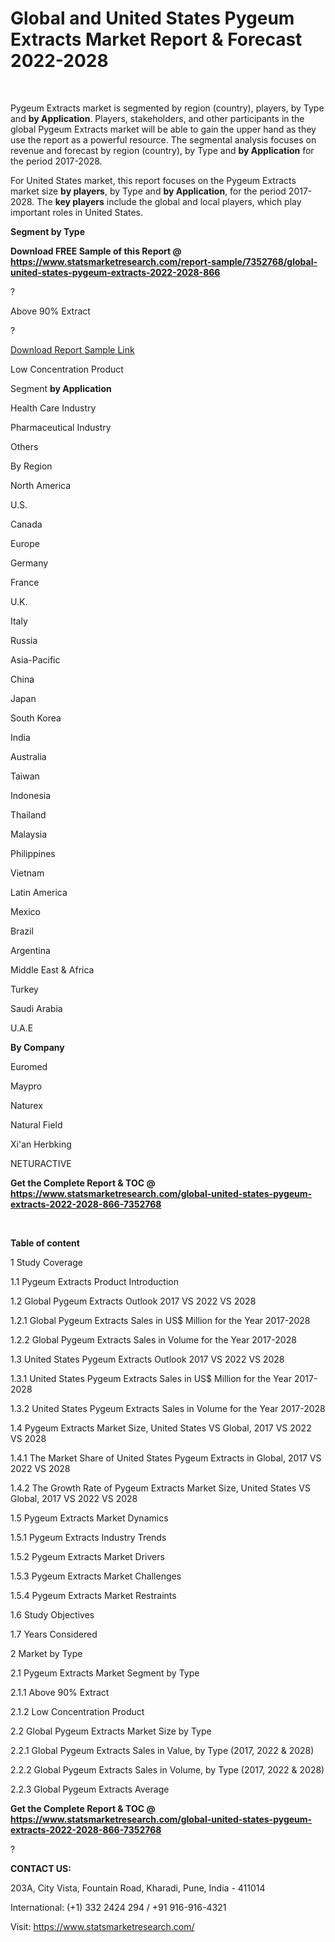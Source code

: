 <h1>Global and United States Pygeum Extracts Market Report & Forecast 2022-2028</h1><br/><p>Pygeum Extracts market is segmented by region (country), players, by Type and <strong>by Application</strong>. Players, stakeholders, and other participants in the global Pygeum Extracts market will be able to gain the upper hand as they use the report as a powerful resource. The segmental analysis focuses on revenue and forecast by region (country), by Type and <strong>by Application</strong> for the period 2017-2028.</p>
 
 
 
 <p>For United States market, this report focuses on the Pygeum Extracts market size <strong>by players</strong>, by Type and <strong>by Application</strong>, for the period 2017-2028. The <strong>key players</strong> include the global and local players, which play important roles in United States.</p>
 
 
 
 <p><strong>Segment by Type</strong></p>
 
 
 
 <div><b>Download FREE Sample of this Report @ <a href="https://www.statsmarketresearch.com/download-free-sample/7352768/global-united-states-pygeum-extracts-2022-2028-866">https://www.statsmarketresearch.com/report-sample/7352768/global-united-states-pygeum-extracts-2022-2028-866</a></b></div>
 
 
 
 <p>? </p>
 
 
 
 <p>Above 90% Extract</p>
 
 
 
 <p>? </p>
 
 
 
 <p><a href="https://www.statsmarketresearch.com/download-free-sample/7352768/global-united-states-pygeum-extracts-2022-2028-866">Download Report Sample Link</a></p>
 
 
 
 <p>Low Concentration Product</p>
 
 
 
 <p>Segment <strong>by Application</strong></p>
 
 
 
 <p>Health Care Industry</p>
 
 
 
 <p>Pharmaceutical Industry</p>
 
 
 
 <p>Others</p>
 
 
 
 <p>By Region</p>
 
 
 
 <p>North America</p>
 
 
 
 <p>U.S.</p>
 
 
 
 <p>Canada</p>
 
 
 
 <p>Europe</p>
 
 
 
 <p>Germany</p>
 
 
 
 <p>France</p>
 
 
 
 <p>U.K.</p>
 
 
 
 <p>Italy</p>
 
 
 
 <p>Russia</p>
 
 
 
 <p>Asia-Pacific</p>
 
 
 
 <p>China</p>
 
 
 
 <p>Japan</p>
 
 
 
 <p>South Korea</p>
 
 
 
 <p>India</p>
 
 
 
 <p>Australia</p>
 
 
 
 <p>Taiwan</p>
 
 
 
 <p>Indonesia</p>
 
 
 
 <p>Thailand</p>
 
 
 
 <p>Malaysia</p>
 
 
 
 <p>Philippines</p>
 
 
 
 <p>Vietnam</p>
 
 
 
 <p>Latin America</p>
 
 
 
 <p>Mexico</p>
 
 
 
 <p>Brazil</p>
 
 
 
 <p>Argentina</p>
 
 
 
 <p>Middle East & Africa</p>
 
 
 
 <p>Turkey</p>
 
 
 
 <p>Saudi Arabia</p>
 
 
 
 <p>U.A.E</p>
 
 
 
 <p><strong>By Company</strong></p>
 
 
 
 <p>Euromed</p>
 
 
 
 <p>Maypro</p>
 
 
 
 <p>Naturex</p>
 
 
 
 <p>Natural Field</p>
 
 
 
 <p>Xi&#39;an Herbking</p>
 
 
 
 <p>NETURACTIVE</p>
 
 
 
 <div><b>Get the Complete Report & TOC @ <a href="https://www.statsmarketresearch.com/global-united-states-pygeum-extracts-2022-2028-866-7352768">https://www.statsmarketresearch.com/global-united-states-pygeum-extracts-2022-2028-866-7352768</a></b></div>
 
 
 
 <p><br />
 
 <b>Table of content</b></p>
 
 
 
 <p>1 Study Coverage<br />
 
 1.1 Pygeum Extracts Product Introduction<br />
 
 1.2 Global Pygeum Extracts Outlook 2017 VS 2022 VS 2028<br />
 
 1.2.1 Global Pygeum Extracts Sales in US$ Million for the Year 2017-2028<br />
 
 1.2.2 Global Pygeum Extracts Sales in Volume for the Year 2017-2028<br />
 
 1.3 United States Pygeum Extracts Outlook 2017 VS 2022 VS 2028<br />
 
 1.3.1 United States Pygeum Extracts Sales in US$ Million for the Year 2017-2028<br />
 
 1.3.2 United States Pygeum Extracts Sales in Volume for the Year 2017-2028<br />
 
 1.4 Pygeum Extracts Market Size, United States VS Global, 2017 VS 2022 VS 2028<br />
 
 1.4.1 The Market Share of United States Pygeum Extracts in Global, 2017 VS 2022 VS 2028<br />
 
 1.4.2 The Growth Rate of Pygeum Extracts Market Size, United States VS Global, 2017 VS 2022 VS 2028<br />
 
 1.5 Pygeum Extracts Market Dynamics<br />
 
 1.5.1 Pygeum Extracts Industry Trends<br />
 
 1.5.2 Pygeum Extracts Market Drivers<br />
 
 1.5.3 Pygeum Extracts Market Challenges<br />
 
 1.5.4 Pygeum Extracts Market Restraints<br />
 
 1.6 Study Objectives<br />
 
 1.7 Years Considered<br />
 
 2 Market by Type<br />
 
 2.1 Pygeum Extracts Market Segment by Type<br />
 
 2.1.1 Above 90% Extract<br />
 
 2.1.2 Low Concentration Product<br />
 
 2.2 Global Pygeum Extracts Market Size by Type<br />
 
 2.2.1 Global Pygeum Extracts Sales in Value, by Type (2017, 2022 & 2028)<br />
 
 2.2.2 Global Pygeum Extracts Sales in Volume, by Type (2017, 2022 & 2028)<br />
 
 2.2.3 Global Pygeum Extracts Average</p>
 
 
 
 <div><b>Get the Complete Report & TOC @ <a href="https://www.statsmarketresearch.com/global-united-states-pygeum-extracts-2022-2028-866-7352768">https://www.statsmarketresearch.com/global-united-states-pygeum-extracts-2022-2028-866-7352768</a></b></div>
 
 
 
 <p>? </p>
 
 
 
 <p><b>CONTACT US:</b><br />
 
 203A, City Vista, Fountain Road, Kharadi, Pune, India - 411014<br />
 
 International: (+1) 332 2424 294 / +91 916-916-4321<br />
 
 Visit: <a href="https://www.statsmarketresearch.com/">https://www.statsmarketresearch.com/</a></p>